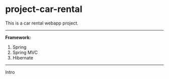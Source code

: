 # project-car-rental
This is a car rental webapp project.
<hr>
<b>Framework:</b>
<ol>
  <li>Spring</li>
  <li>Spring MVC</li>
  <li>Hibernate</li>
</ol>
<hr>
Intro
<img src="">
